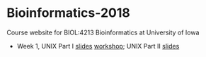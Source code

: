 # Bioinformatics-2018
Course website for BIOL:4213 Bioinformatics at University of Iowa

- Week 1, UNIX Part I [slides](https://docs.google.com/presentation/d/1wDUDIwAag1sEJtDg2Yv-GNimg_rYhbLgJAl_zrREqIw/edit?usp=sharing) [workshop](workshops/W1-Unix-a.md); UNIX Part II [slides](https://docs.google.com/presentation/d/1_yX5-VbdblxgR6CRrpjAhAMnppW-FYoH9o4rVGg5WB4/edit?usp=sharing)

